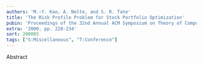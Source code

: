 ```yaml
---
authors: 'M.-Y. Kao, A. Nolte, and S. R. Tate'
title: 'The Risk Profile Problem for Stock Portfolio Optimization'
pubin: 'Proceedings of the 32nd Annual ACM Symposium on Theory of Computing (STOC)'
extra: '2000, pp. 228-234'
sort: 200005
tags: ["S:Miscellaneous", "T:Conference"]
---
```

Abstract


